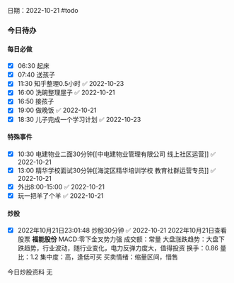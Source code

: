 日期：2022-10-21
#todo
### 今日待办
#### 每日必做
- [x] 06:30 起床
- [x] 07:40 送孩子
- [x] 11:30 知乎整理0.5小时  ✅ 2022-10-23
- [x] 16:00 洗碗整理屋子 ✅ 2022-10-21
- [x] 16:50 接孩子
- [x] 19:00 做晚饭 ✅ 2022-10-21
- [x] 18:30 儿子完成一个学习计划  ✅ 2022-10-23

#### 特殊事件
- [x] 10:30 电建物业二面30分钟[[中电建物业管理有限公司 线上社区运营]] ✅ 2022-10-21
- [x] 13:00 精华学校面试30分钟[[海淀区精华培训学校 教育社群运营专员]] ✅ 2022-10-21
- [x] 外出8:00-15:00 ✅ 2022-10-21
- [x] 玩一把羊了个羊 ✅ 2022-10-21

#### 炒股

- [x] 2022年10月21日23:01:48 炒股30分钟 ✅ 2022-10-21
2022年10月21日查看股票
**福能股份**
MACD:零下金叉势力强
成交额：常量
大盘涨跌趋势：大盘下跌趋势，行业波动，随行业变化，电力反弹力度大，值得投资
换手：0.86
量比：1.2
集中度：高，逢低可买
买卖情绪：缩量区间，惜售

今日炒股资料
无





